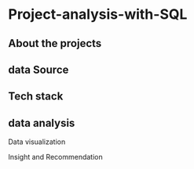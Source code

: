 # Project-analysis-with-SQL

## About the projects

## data Source

## Tech stack

## data analysis

Data visualization

Insight and Recommendation

